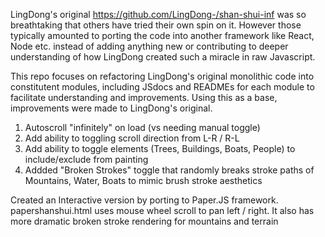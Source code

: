 LingDong's original https://github.com/LingDong-/shan-shui-inf was so breathtaking that others have tried their own spin on it. However those typically amounted to porting the code into another framework like React, Node etc. instead of adding anything new or contributing to deeper understanding of how LingDong created such a miracle in raw Javascript.

This repo focuses on refactoring LingDong's original monolithic code into constitutent modules, including JSdocs and READMEs for each module to facilitate understanding and improvements.
Using this as a base, improvements were made to LingDong's original.

1. Autoscroll "infinitely" on load (vs needing manual toggle)
2. Add ability to toggling scroll direction from L-R / R-L 
3. Add ability to toggle elements (Trees, Buildings, Boats, People) to include/exclude from painting
4. Addded "Broken Strokes" toggle that randomly breaks stroke paths of Mountains, Water, Boats to mimic brush stroke aesthetics

Created an Interactive version by porting to Paper.JS framework. 
papershanshui.html uses mouse wheel scroll to pan left / right. It also has more dramatic broken stroke rendering for mountains and terrain
